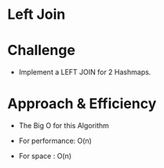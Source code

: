 # Left Join
# Challenge
- Implement a LEFT JOIN for 2 Hashmaps.
# Approach & Efficiency
- The Big O for this Algorithm

- For performance: O(n)
- For space : O(n)